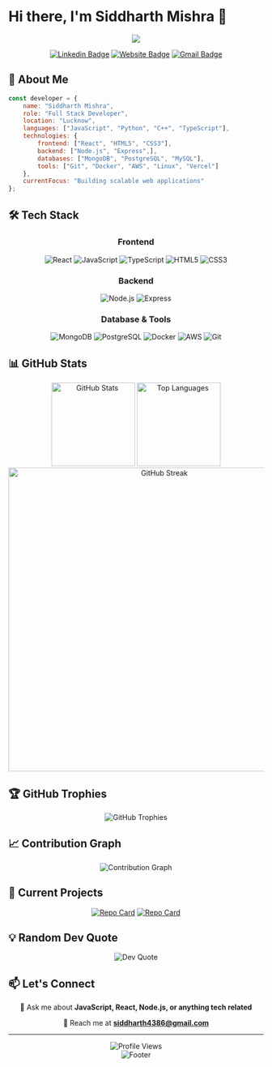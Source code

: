 # Hi there, I'm Siddharth Mishra 👋

<div align="center">
  <img src="https://readme-typing-svg.herokuapp.com/?lines=Full-stack+Developer;Competitive Programmer;Always+learning+new+things&font=Fira%20Code&center=true&width=440&height=45&color=f75c7e&vCenter=true&size=22">
</div>

<div align="center">
  
[![Linkedin Badge](https://img.shields.io/badge/-LinkedIn-0e76a8?style=flat-square&logo=Linkedin&logoColor=white)](https://www.linkedin.com/in/siddharthm7/)
[![Website Badge](https://img.shields.io/badge/Website-3b5998?style=flat-square&logo=google-chrome&logoColor=white)](your-website-url)
[![Gmail Badge](https://img.shields.io/badge/Gmail-D14836?style=flat-square&logo=gmail&logoColor=white)](mailto:siddharth4386@gmail.com)


</div>

## 🚀 About Me

```javascript
const developer = {
    name: "Siddharth Mishra",
    role: "Full Stack Developer",
    location: "Lucknow",
    languages: ["JavaScript", "Python", "C++", "TypeScript"],
    technologies: {
        frontend: ["React", "HTML5", "CSS3"],
        backend: ["Node.js", "Express",],
        databases: ["MongoDB", "PostgreSQL", "MySQL"],
        tools: ["Git", "Docker", "AWS", "Linux", "Vercel"]
    },
    currentFocus: "Building scalable web applications"
};
```

## 🛠️ Tech Stack

<div align="center">

### Frontend
![React](https://img.shields.io/badge/-React-61DAFB?style=for-the-badge&logo=react&logoColor=black)
![JavaScript](https://img.shields.io/badge/-JavaScript-F7DF1E?style=for-the-badge&logo=javascript&logoColor=black)
![TypeScript](https://img.shields.io/badge/-TypeScript-3178C6?style=for-the-badge&logo=typescript&logoColor=white)
![HTML5](https://img.shields.io/badge/-HTML5-E34F26?style=for-the-badge&logo=html5&logoColor=white)
![CSS3](https://img.shields.io/badge/-CSS3-1572B6?style=for-the-badge&logo=css3&logoColor=white)

### Backend
![Node.js](https://img.shields.io/badge/-Node.js-339933?style=for-the-badge&logo=node.js&logoColor=white)
![Express](https://img.shields.io/badge/-Express-000000?style=for-the-badge&logo=express&logoColor=white)

### Database & Tools
![MongoDB](https://img.shields.io/badge/-MongoDB-47A248?style=for-the-badge&logo=mongodb&logoColor=white)
![PostgreSQL](https://img.shields.io/badge/-PostgreSQL-336791?style=for-the-badge&logo=postgresql&logoColor=white)
![Docker](https://img.shields.io/badge/-Docker-2496ED?style=for-the-badge&logo=docker&logoColor=white)
![AWS](https://img.shields.io/badge/-AWS-232F3E?style=for-the-badge&logo=amazon-aws&logoColor=white)
![Git](https://img.shields.io/badge/-Git-F05032?style=for-the-badge&logo=git&logoColor=white)

</div>

## 📊 GitHub Stats

<div align="center">
  <img src="https://github-readme-stats.vercel.app/api?username=siddharth-m7&show_icons=true&theme=radical&hide_border=true&count_private=true" alt="GitHub Stats" height="165">
  <img src="https://github-readme-stats.vercel.app/api/top-langs/?username=siddharth-m7&layout=compact&theme=radical&hide_border=true" alt="Top Languages" height="165">
</div>

<div align="center">
  <img src="https://github-readme-streak-stats.herokuapp.com/?user=siddharth-m7&theme=radical&hide_border=true" alt="GitHub Streak" width="600">
</div>

## 🏆 GitHub Trophies

<div align="center">
  <img src="https://github-profile-trophy.vercel.app/?username=siddharth-m7&theme=radical&no-frame=true&no-bg=false&margin-w=4" alt="GitHub Trophies">
</div>

## 📈 Contribution Graph

<div align="center">
  <img src="https://github-readme-activity-graph.vercel.app/graph?username=siddharth-m7&bg_color=0d1117&color=5bcdec&line=5bcdec&point=ffffff&area=true&hide_border=true" alt="Contribution Graph">
</div>

## 🎯 Current Projects

<div align="center">

[![Repo Card](https://github-readme-stats.vercel.app/api/pin/?username=siddharth-m7&repo=Cloud-Code-Editor&theme=radical&hide_border=true)](https://github.com/siddharth-m7/Cloud-Code-Editor)
[![Repo Card](https://github-readme-stats.vercel.app/api/pin/?username=siddharth-m7&repo=PixelNest&theme=radical&hide_border=true)](https://github.com/siddharth-m7/PixelNest)

</div>

## 💡 Random Dev Quote

<div align="center">
  <img src="https://quotes-github-readme.vercel.app/api?type=horizontal&theme=radical" alt="Dev Quote">
</div>

## 📫 Let's Connect

<div align="center">
  
💬 Ask me about **JavaScript, React, Node.js, or anything tech related**

📧 Reach me at **siddharth4386@gmail.com**

</div>

---

<div align="center">
  <img src="https://komarev.com/ghpvc/?username=siddharth-m7&color=blueviolet&style=flat-square&label=Profile+Views" alt="Profile Views">
</div>

<div align="center">
  <img src="https://capsule-render.vercel.app/api?type=waving&color=gradient&height=100&section=footer" alt="Footer">
</div>
